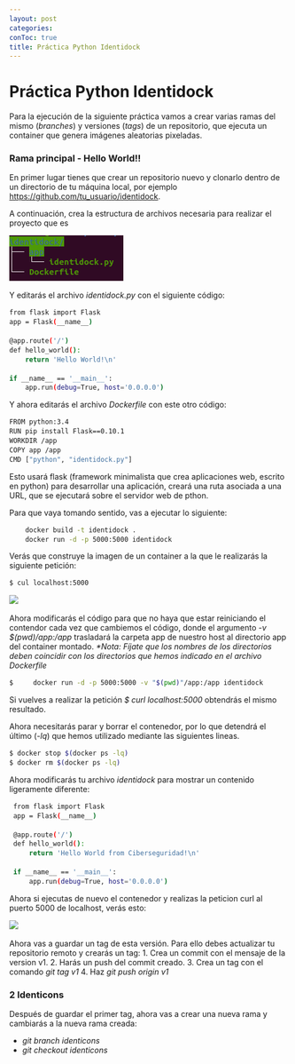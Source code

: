 ```yaml
---
layout: post
categories: 
conToc: true
title: Práctica Python Identidock
---
```





# Práctica Python Identidock


Para la ejecución de la siguiente práctica vamos a crear varias ramas del mismo  (_branches_) y versiones (_tags_) de un repositorio, que ejecuta un container que genera imágenes aleatorias pixeladas.

###  Rama principal - Hello World!!


En primer lugar tienes que crear un repositorio nuevo y clonarlo dentro de un directorio de tu máquina local, por ejemplo https://github.com/tu_usuario/identidock.

A continuación, crea la estructura de archivos necesaria para realizar el proyecto que es

![tree_identidock.png](../assets/img/tree_identidock.png)

Y editarás el archivo _identidock.py_ con el siguiente código:

```bash
from flask import Flask
app = Flask(__name__)

@app.route('/')
def hello_world():
    return 'Hello World!\n'

if __name__ == '__main__':
    app.run(debug=True, host='0.0.0.0')

```

Y ahora editarás el archivo _Dockerfile_ con este otro código:
```bash
FROM python:3.4
RUN pip install Flask==0.10.1
WORKDIR /app
COPY app /app
CMD ["python", "identidock.py"]
```

Esto usará flask (framework minimalista que crea aplicaciones web, escrito en python) para desarrollar una aplicación, creará una ruta asociada a una URL, que se ejecutará sobre el servidor web de pthon.

Para que vaya tomando sentido, vas a ejecutar lo siguiente:

```bash
    docker build -t identidock .
    docker run -d -p 5000:5000 identidock
```

Verás que construye la imagen de un container a la que le realizarás la siguiente petición:

```bash
$ cul localhost:5000
```

![](https://github.com/savalls/savalls.github.io/blob/main/assets/img/curl_localhost_5k_01.png?raw=true)


Ahora modificarás el código para que no haya que estar reiniciando el contendor cada vez que cambiemos el código, donde el argumento _-v $(pwd)/app:/app_ trasladará la carpeta app de nuestro host al directorio app del container montado.
  _*Nota: Fíjate  que los nombres de los directorios deben coincidir con los directorios que  hemos indicado en el archivo Dockerfile_

```bash
$     docker run -d -p 5000:5000 -v "$(pwd)"/app:/app identidock
```    
     
Si vuelves a realizar la petición _$ curl localhost:5000_ obtendrás el mismo resultado.

Ahora necesitarás parar y borrar el contenedor, por lo que detendrá el último (_-lq_) que hemos utilizado mediante las siguientes lineas.

```bash
$ docker stop $(docker ps -lq)
$ docker rm $(docker ps -lq)
```


   Ahora modificarás tu archivo _identidock_ para mostrar un contenido ligeramente diferente:
   
   ```bash
    from flask import Flask
    app = Flask(__name__)
    
    @app.route('/')
    def hello_world():
        return 'Hello World from Ciberseguridad!\n'
    
    if __name__ == '__main__':
        app.run(debug=True, host='0.0.0.0')
```
   
   
 Ahora si ejecutas de nuevo el contenedor y realizas la peticion curl al puerto 5000 de localhost, verás esto:

![](https://github.com/savalls/savalls.github.io/blob/main/assets/img/curl_localhost_5k_02.png?raw=true)


Ahora vas a guardar un tag de esta versión.  Para ello debes actualizar tu repositorio remoto y crearás un tag:
    1. Crea un commit con el mensaje de la version v1.
    2. Harás un push del commit creado.
    3. Crea un tag con el comando _git tag v1_
    4. Haz _git push origin v1_



### 2 Identicons

Después de guardar el primer tag, ahora vas a crear una nueva rama y cambiarás a la nueva rama creada:
- _git branch identicons_
- _git checkout identicons_



